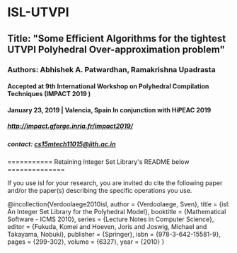 # ISL-UTVPI 

## Title: "Some Efficient Algorithms for the tightest UTVPI Polyhedral Over-approximation problem"

### Authors: Abhishek A. Patwardhan, Ramakrishna Upadrasta

#### Accepted at 9th International Workshop on Polyhedral Compilation Techniques (IMPACT 2019 ) 
####             January 23, 2019 | Valencia, Spain In conjunction with HiPEAC 2019

##### http://impact.gforge.inria.fr/impact2019/

##### contact: cs15mtech11015@iith.ac.in


=========== Retaining Integer Set Library's README below ==============


If you use isl for your research, you are invited do cite
the following paper and/or the paper(s) describing the specific
operations you use.

@incollection{Verdoolaege2010isl,
   author = {Verdoolaege, Sven},
   title = {isl: An Integer Set Library for the Polyhedral Model},
   booktitle = {Mathematical Software - ICMS 2010},
   series = {Lecture Notes in Computer Science},
   editor = {Fukuda, Komei and Hoeven, Joris and Joswig, Michael and
		Takayama, Nobuki},
   publisher = {Springer},
   isbn = {978-3-642-15581-9},
   pages = {299-302},
   volume = {6327},
   year = {2010}
}
